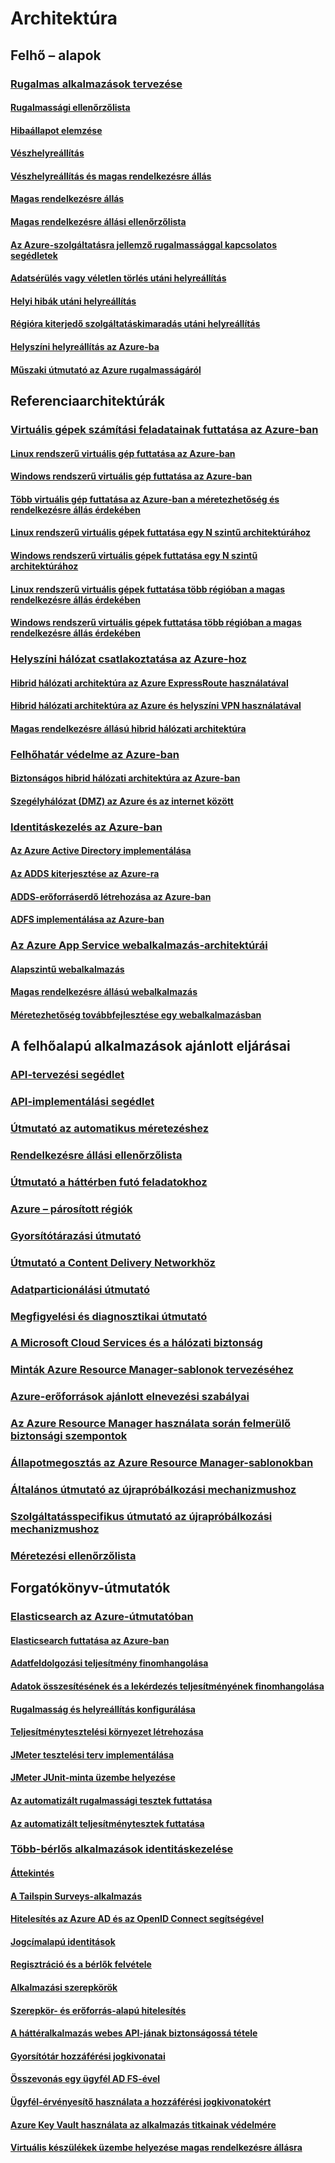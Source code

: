 # Architektúra

## Felhő – alapok

### [Rugalmas alkalmazások tervezése](guidance-resiliency-overview.md)
#### [Rugalmassági ellenőrzőlista](guidance-resiliency-checklist.md)
#### [Hibaállapot elemzése](guidance-resiliency-failure-mode-analysis.md)
#### [Vészhelyreállítás](..\resiliency\resiliency-disaster-recovery-azure-applications.md)
#### [Vészhelyreállítás és magas rendelkezésre állás](..\resiliency\resiliency-disaster-recovery-high-availability-azure-applications.md)
#### [Magas rendelkezésre állás](..\resiliency\resiliency-high-availability-azure-applications.md)
#### [Magas rendelkezésre állási ellenőrzőlista](..\resiliency\resiliency-high-availability-checklist.md)
#### [Az Azure-szolgáltatásra jellemző rugalmassággal kapcsolatos segédletek](..\resiliency\resiliency-service-guidance-index.md)
#### [Adatsérülés vagy véletlen törlés utáni helyreállítás](..\resiliency\resiliency-technical-guidance-recovery-data-corruption.md)
#### [Helyi hibák utáni helyreállítás](..\resiliency\resiliency-technical-guidance-recovery-local-failures.md)
#### [Régióra kiterjedő szolgáltatáskimaradás utáni helyreállítás](..\resiliency\resiliency-technical-guidance-recovery-loss-azure-region.md)
#### [Helyszíni helyreállítás az Azure-ba](..\resiliency\resiliency-technical-guidance-recovery-on-premises-azure.md)
#### [Műszaki útmutató az Azure rugalmasságáról](..\resiliency\resiliency-technical-guidance.md)


## Referenciaarchitektúrák

### [Virtuális gépek számítási feladatainak futtatása az Azure-ban](guidance-ra-compute.md)
#### [Linux rendszerű virtuális gép futtatása az Azure-ban](guidance-compute-single-vm-linux.md)
#### [Windows rendszerű virtuális gép futtatása az Azure-ban](guidance-compute-single-vm.md)
#### [Több virtuális gép futtatása az Azure-ban a méretezhetőség és rendelkezésre állás érdekében](guidance-compute-multi-vm.md)
#### [Linux rendszerű virtuális gépek futtatása egy N szintű architektúrához](guidance-compute-n-tier-vm-linux.md)
#### [Windows rendszerű virtuális gépek futtatása egy N szintű architektúrához](guidance-compute-n-tier-vm.md)
#### [Linux rendszerű virtuális gépek futtatása több régióban a magas rendelkezésre állás érdekében](guidance-compute-multiple-datacenters-linux.md)
#### [Windows rendszerű virtuális gépek futtatása több régióban a magas rendelkezésre állás érdekében](guidance-compute-multiple-datacenters.md)

### [Helyszíni hálózat csatlakoztatása az Azure-hoz](guidance-ra-hybrid-networking.md)
#### [Hibrid hálózati architektúra az Azure ExpressRoute használatával](guidance-hybrid-network-expressroute.md)
#### [Hibrid hálózati architektúra az Azure és helyszíni VPN használatával](guidance-hybrid-network-vpn.md)
#### [Magas rendelkezésre állású hibrid hálózati architektúra](guidance-hybrid-network-expressroute-vpn-failover.md)

### [Felhőhatár védelme az Azure-ban](guidance-ra-network-security.md)
#### [Biztonságos hibrid hálózati architektúra az Azure-ban](guidance-iaas-ra-secure-vnet-hybrid.md)
#### [Szegélyhálózat (DMZ) az Azure és az internet között](guidance-iaas-ra-secure-vnet-dmz.md)

### [Identitáskezelés az Azure-ban](guidance-ra-identity.md)
#### [Az Azure Active Directory implementálása](guidance-identity-aad.md)
#### [Az ADDS kiterjesztése az Azure-ra](guidance-identity-adds-extend-domain.md)
#### [ADDS-erőforráserdő létrehozása az Azure-ban](guidance-identity-adds-resource-forest.md)
#### [ADFS implementálása az Azure-ban](guidance-identity-adfs.md)

### [Az Azure App Service webalkalmazás-architektúrái](guidance-ra-app-service.md)
#### [Alapszintű webalkalmazás](guidance-web-apps-basic.md)
#### [Magas rendelkezésre állású webalkalmazás](guidance-web-apps-multi-region.md)
#### [Méretezhetőség továbbfejlesztése egy webalkalmazásban](guidance-web-apps-scalability.md)


## A felhőalapú alkalmazások ajánlott eljárásai

### [API-tervezési segédlet](..\best-practices-api-design.md)
### [API-implementálási segédlet](..\best-practices-api-implementation.md)
### [Útmutató az automatikus méretezéshez](..\best-practices-auto-scaling.md)
### [Rendelkezésre állási ellenőrzőlista](..\best-practices-availability-checklist.md)
### [Útmutató a háttérben futó feladatokhoz](..\best-practices-background-jobs.md)
### [Azure – párosított régiók](..\best-practices-availability-paired-regions.md)
### [Gyorsítótárazási útmutató](..\best-practices-caching.md)
### [Útmutató a Content Delivery Networkhöz](..\best-practices-cdn.md)
### [Adatparticionálási útmutató](..\best-practices-data-partitioning.md)
### [Megfigyelési és diagnosztikai útmutató](..\best-practices-monitoring.md)
### [A Microsoft Cloud Services és a hálózati biztonság](..\best-practices-network-security.md)
### [Minták Azure Resource Manager-sablonok tervezéséhez](..\best-practices-resource-manager-design-templates.md)
### [Azure-erőforrások ajánlott elnevezési szabályai](guidance-naming-conventions.md)
### [Az Azure Resource Manager használata során felmerülő biztonsági szempontok](..\best-practices-resource-manager-security.md)
### [Állapotmegosztás az Azure Resource Manager-sablonokban](..\best-practices-resource-manager-state.md)
### [Általános útmutató az újrapróbálkozási mechanizmushoz](..\best-practices-retry-general.md)
### [Szolgáltatásspecifikus útmutató az újrapróbálkozási mechanizmushoz](..\best-practices-retry-service-specific.md)
### [Méretezési ellenőrzőlista](..\best-practices-scalability-checklist.md)


## Forgatókönyv-útmutatók

### [Elasticsearch az Azure-útmutatóban](guidance-elasticsearch.md)
#### [Elasticsearch futtatása az Azure-ban](guidance-elasticsearch-running-on-azure.md)
#### [Adatfeldolgozási teljesítmény finomhangolása](guidance-elasticsearch-tuning-data-ingestion-performance.md)
#### [Adatok összesítésének és a lekérdezés teljesítményének finomhangolása](guidance-elasticsearch-tuning-data-aggregation-and-query-performance.md)
#### [Rugalmasság és helyreállítás konfigurálása](guidance-elasticsearch-configuring-resilience-and-recovery.md)
#### [Teljesítménytesztelési környezet létrehozása](guidance-elasticsearch-creating-performance-testing-environment.md)
#### [JMeter tesztelési terv implementálása](guidance-elasticsearch-implementing-jmeter-test-plan.md)
#### [JMeter JUnit-minta üzembe helyezése](guidance-elasticsearch-deploying-jmeter-junit-sampler.md)
#### [Az automatizált rugalmassági tesztek futtatása](guidance-elasticsearch-running-automated-resilience-tests.md)
#### [Az automatizált teljesítménytesztek futtatása](guidance-elasticsearch-running-automated-performance-tests.md)

### [Több-bérlős alkalmazások identitáskezelése](guidance-multitenant-identity.md)
#### [Áttekintés](guidance-multitenant-identity-intro.md)
#### [A Tailspin Surveys-alkalmazás](guidance-multitenant-identity-tailspin.md)
#### [Hitelesítés az Azure AD és az OpenID Connect segítségével](guidance-multitenant-identity-authenticate.md)
#### [Jogcímalapú identitások](guidance-multitenant-identity-claims.md)
#### [Regisztráció és a bérlők felvétele](guidance-multitenant-identity-signup.md)
#### [Alkalmazási szerepkörök](guidance-multitenant-identity-app-roles.md)
#### [Szerepkör- és erőforrás-alapú hitelesítés](guidance-multitenant-identity-authorize.md)
#### [A háttéralkalmazás webes API-jának biztonságossá tétele](guidance-multitenant-identity-web-api.md)
#### [Gyorsítótár hozzáférési jogkivonatai](guidance-multitenant-identity-token-cache.md)
#### [Összevonás egy ügyfél AD FS-ével](guidance-multitenant-identity-adfs.md)
#### [Ügyfél-érvényesítő használata a hozzáférési jogkivonatokért](guidance-multitenant-identity-client-assertion.md)
#### [Azure Key Vault használata az alkalmazás titkainak védelmére](guidance-multitenant-identity-keyvault.md)
#### [Virtuális készülékek üzembe helyezése magas rendelkezésre állásra](guidance-nva-ha.md)


<!--HONumber=Nov16_HO4-->


